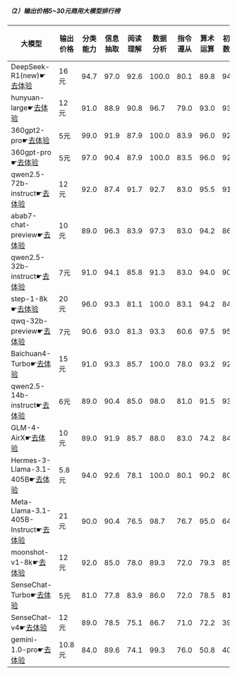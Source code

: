 
##### （2）输出价格5~30元商用大模型排行榜
|大模型|输出价格|分类能力|信息抽取|阅读理解|数据分析|指令遵从|算术运算|初中数学|符号推理|代词理解|诗词匹配|公务员考试|律师资格考试|高考|常识推理|文本蕴含|成语理解|情感分析|总分|排名|
|-----|------|-------|-------|------|------|-------|-------|------|-------|-------|------|--------|----------|----|------|------|-------|------|----|---|
|DeepSeek-R1(new)☛[去体验](https://easyllm.site/static/modelcompare.html?type=open-source)|16元|94.7|97.0|92.6|                    100.0|80.1|89.8|94.2|93.3|                    94.6|91.5|90.6|71.5|                    93.5|83.9|83.1|96.2|94.4|90.6|1|
|hunyuan-large☛[去体验](https://easyllm.site/static/modelcompare.html?type=proprietary)|12元|91.0|88.9|90.8|                    96.7|79.0|93.0|93.9|88.9|                    92.7|81.6|86.3|79.3|                    86.1|83.8|77.0|84.8|95.0|87.6|2|
|360gpt2-pro☛[去体验](https://easyllm.site/static/modelcompare.html?type=proprietary)|5元|99.0|91.9|87.9|                    100.0|83.9|96.0|92.2|89.2|                    89.8|87.0|72.7|49.6|                    77.9|76.8|61.1|90.5|97.4|84.9|3|
|360gpt-pro☛[去体验](https://easyllm.site/static/modelcompare.html?type=proprietary)|5元|97.0|90.4|87.9|                    100.0|83.5|96.0|92.2|88.4|                    89.2|87.0|73.3|49.8|                    77.9|76.8|61.5|89.3|97.4|84.6|4|
|qwen2.5-72b-instruct☛[去体验](https://easyllm.site/static/modelcompare.html?type=open-source)|12元|92.0|87.4|91.7|                    92.7|83.0|95.5|91.1|85.8|                    91.3|86.6|71.7|49.1|                    82.5|75.8|62.7|89.0|96.0|83.8|5|
|abab7-chat-preview☛[去体验](https://easyllm.site/static/modelcompare.html?type=proprietary)|10元|89.0|96.3|83.9|                    97.3|83.0|94.2|86.1|82.4|                    92.3|87.8|74.0|48.4|                    75.5|73.7|68.3|90.0|97.4|83.5|6|
|qwen2.5-32b-instruct☛[去体验](https://easyllm.site/static/modelcompare.html?type=open-source)|7元|91.0|94.1|85.8|                    91.3|83.0|94.0|90.3|66.6|                    94.1|88.2|70.0|51.9|                    81.2|72.7|62.3|86.3|95.0|82.2|7|
|step-1-8k☛[去体验](https://easyllm.site/static/modelcompare.html?type=proprietary)|20元|96.0|93.3|81.1|                    100.0|83.1|94.2|84.5|88.1|                    90.9|83.0|69.1|45.4|                    70.3|70.7|61.5|87.8|97.9|82.2|8|
|qwq-32b-preview☛[去体验](https://easyllm.site/static/modelcompare.html?type=open-source)|7元|90.6|93.0|81.3|                    93.3|60.6|97.5|95.6|71.6|                    89.5|84.0|78.0|50.8|                    80.6|73.7|72.6|84.1|97.4|82.0|9|
|Baichuan4-Turbo☛[去体验](https://easyllm.site/static/modelcompare.html?type=proprietary)|15元|91.0|93.3|85.7|                    100.0|78.0|93.2|92.0|81.9|                    88.5|87.2|66.2|43.2|                    74.7|69.7|50.4|88.8|95.3|81.1|10|
|qwen2.5-14b-instruct☛[去体验](https://easyllm.site/static/modelcompare.html?type=open-source)|6元|89.0|90.4|85.0|                    98.0|81.0|91.5|93.7|54.4|                    92.7|87.5|67.0|42.6|                    79.3|76.8|64.7|87.6|96.0|81.0|11|
|GLM-4-AirX☛[去体验](https://easyllm.site/static/modelcompare.html?type=proprietary)|10元|89.0|91.9|85.7|                    88.0|83.0|74.2|84.0|57.7|                    88.9|83.7|72.2|45.9|                    78.5|74.7|65.5|88.1|98.1|79.4|12|
|Hermes-3-Llama-3.1-405B☛[去体验](https://easyllm.site/static/modelcompare.html?type=open-source)|5.8元|94.0|92.6|78.1|                    100.0|80.1|90.2|80.1|90.7|                    86.1|83.0|64.7|29.4|                    62.4|64.6|63.9|84.8|96.2|78.9|13|
|Meta-Llama-3.1-405B-Instruct☛[去体验](https://easyllm.site/static/modelcompare.html?type=open-source)|21元|90.0|90.4|76.5|                    98.7|76.7|95.0|64.2|91.0|                    88.9|79.7|64.2|37.4|                    60.4|75.8|57.9|87.6|97.2|78.3|14|
|moonshot-v1-8k☛[去体验](https://easyllm.site/static/modelcompare.html?type=proprietary)|12元|92.0|85.0|78.0|                    89.3|72.0|79.3|85.1|66.7|                    86.4|82.9|62.5|34.2|                    75.2|73.7|60.3|88.0|95.0|76.8|15|
|SenseChat-Turbo☛[去体验](https://easyllm.site/static/modelcompare.html?type=proprietary)|5元|81.0|77.8|83.9|                    86.0|72.0|78.5|81.9|74.1|                    89.9|82.9|63.9|41.5|                    72.4|69.7|60.3|91.5|97.4|76.7|16|
|SenseChat-v4☛[去体验](https://easyllm.site/static/modelcompare.html?type=proprietary)|12元|89.0|78.5|75.1|                    86.7|71.0|72.2|39.0|70.7|                    84.7|76.8|53.3|25.2|                    55.5|70.7|66.7|83.6|96.4|70.3|17|
|gemini-1.0-pro☛[去体验](https://easyllm.site/static/modelcompare.html?type=proprietary)|10.8元|84.0|89.6|74.1|                    99.3|76.0|50.8|40.6|75.0|                    67.6|76.3|49.2|24.2|                    54.0|65.7|60.3|77.9|94.1|68.2|18|

